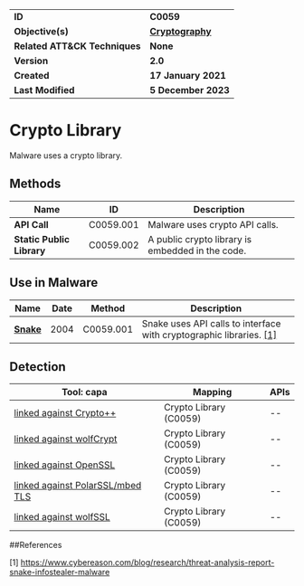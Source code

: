 <table>
<tr>
<td><b>ID</b></td>
<td><b>C0059</b></td>
</tr>
<tr>
<td><b>Objective(s)</b></td>
<td><b><a href="../cryptography">Cryptography</a></b></td>
</tr>
<tr>
<td><b>Related ATT&CK Techniques</b></td>
<td><b>None</b></td>
</tr>
<tr>
<td><b>Version</b></td>
<td><b>2.0</b></td>
</tr>
<tr>
<td><b>Created</b></td>
<td><b>17 January 2021</b></td>
</tr>
<tr>
<td><b>Last Modified</b></td>
<td><b>5 December 2023</b></td>
</tr>
</table>


# Crypto Library

Malware uses a crypto library.

## Methods

|Name|ID|Description|
|---|---|---|
|**API Call**|C0059.001|Malware uses crypto API calls.|
|**Static Public Library**|C0059.002|A public crypto library is embedded in the code.|

## Use in Malware

|Name|Date|Method|Description|
|---|---|---|---|
|[**Snake**](../../xample-malware/snake.md)|2004|C0059.001|Snake uses API calls to interface with cryptographic libraries. [[1]](#1)|

## Detection

|Tool: capa|Mapping|APIs|
|---|---|---|
|[linked against Crypto++](https://github.com/mandiant/capa-rules/blob/master/linking/static/cryptopp/linked-against-crypto.yml)|Crypto Library (C0059)|--|
|[linked against wolfCrypt](https://github.com/mandiant/capa-rules/blob/master/linking/static/wolfcrypt/linked-against-wolfcrypt.yml)|Crypto Library (C0059)|--|
|[linked against OpenSSL](https://github.com/mandiant/capa-rules/blob/master/linking/static/openssl/linked-against-openssl.yml)|Crypto Library (C0059)|--|
|[linked against PolarSSL/mbed TLS](https://github.com/mandiant/capa-rules/blob/master/linking/static/polarssl/linked-against-polarsslmbed-tls.yml)|Crypto Library (C0059)|--|
|[linked against wolfSSL](https://github.com/mandiant/capa-rules/blob/master/linking/static/wolfssl/linked-against-wolfssl.yml)|Crypto Library (C0059)|--|

##References

<a name="1">[1]</a> https://www.cybereason.com/blog/research/threat-analysis-report-snake-infostealer-malware
